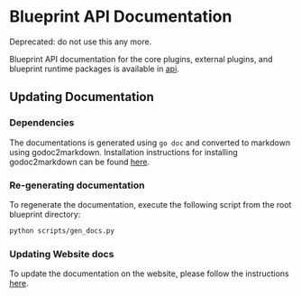 # Blueprint API Documentation

Deprecated: do not use this any more.

Blueprint API documentation for the core plugins, external plugins, and blueprint runtime packages is available in [api](api/).

## Updating Documentation

### Dependencies

The documentations is generated using ```go doc``` and converted to markdown using godoc2markdown.
Installation instructions for installing godoc2markdown can be found [here](https://git.sr.ht/~humaid/godoc2markdown).

### Re-generating documentation

To regenerate the documentation, execute the following script from the root blueprint directory:

```bash
python scripts/gen_docs.py
```

### Updating Website docs

To update the documentation on the website, please follow the instructions [here](https://github.com/Blueprint-uServices/Blueprint-uServices.github.io/tree/main#updating-documentation).